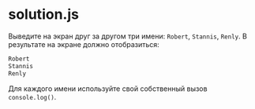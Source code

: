 # solution.js

Выведите на экран друг за другом три имени: `Robert`, `Stannis`, `Renly`. В результате на экране должно отобразиться:

```javascript
Robert
Stannis
Renly
```
Для каждого имени используйте свой собственный вызов `console.log()`.